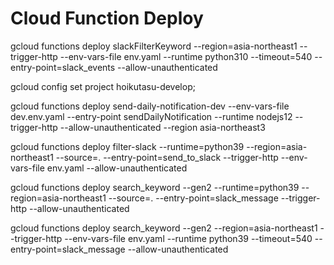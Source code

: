 # Cloud Function Deploy
gcloud functions deploy slackFilterKeyword --region=asia-northeast1 --trigger-http --env-vars-file env.yaml --runtime python310 --timeout=540 --entry-point=slack_events --allow-unauthenticated


gcloud config set project hoikutasu-develop;


gcloud functions deploy send-daily-notification-dev --env-vars-file dev.env.yaml --entry-point sendDailyNotification --runtime nodejs12 --trigger-http --allow-unauthenticated --region asia-northeast3


gcloud functions deploy filter-slack --runtime=python39 --region=asia-northeast1 --source=. --entry-point=send_to_slack --trigger-http --env-vars-file env.yaml --allow-unauthenticated


gcloud functions deploy search_keyword --gen2 --runtime=python39 --region=asia-northeast1 --source=. --entry-point=slack_message --trigger-http --allow-unauthenticated


gcloud functions deploy search_keyword --gen2 --region=asia-northeast1 --trigger-http --env-vars-file env.yaml --runtime python39 --timeout=540 --entry-point=slack_message --allow-unauthenticated